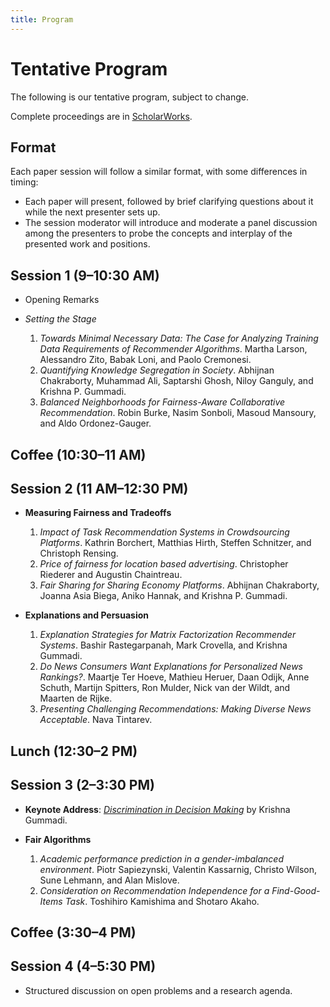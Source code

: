 ```yaml
---
title: Program
---
```


# Tentative Program

The following is our tentative program, subject to change.

Complete proceedings are in [ScholarWorks](http://scholarworks.boisestate.edu/cs_facpubs/98/).

## Format

Each paper session will follow a similar format, with some differences in timing:

- Each paper will present, followed by brief clarifying questions about it while the next presenter sets up.
- The session moderator will introduce and moderate a panel discussion among the presenters to probe the concepts and interplay of the presented work and positions.

## Session 1 (9–10:30 AM)

- Opening Remarks

- *Setting the Stage*

    1. _Towards Minimal Necessary Data: The Case for Analyzing Training Data Requirements of Recommender Algorithms_. Martha Larson, Alessandro Zito, Babak Loni, and Paolo Cremonesi.
    2. _Quantifying Knowledge Segregation in Society_. Abhijnan Chakraborty, Muhammad Ali, Saptarshi Ghosh, Niloy Ganguly, and Krishna P. Gummadi.
    3. _Balanced Neighborhoods for Fairness-Aware Collaborative Recommendation_. Robin Burke, Nasim Sonboli, Masoud Mansoury, and Aldo Ordonez-Gauger.

## Coffee (10:30–11 AM)

## Session 2 (11 AM–12:30 PM)

- **Measuring Fairness and Tradeoffs**

    1. _Impact of Task Recommendation Systems in Crowdsourcing Platforms_. Kathrin Borchert, Matthias Hirth, Steffen Schnitzer, and Christoph Rensing.
    2. _Price of fairness for location based advertising_. Christopher Riederer and Augustin Chaintreau.
    3. _Fair Sharing for Sharing Economy Platforms_. Abhijnan Chakraborty, Joanna Asia Biega, Aniko Hannak, and Krishna P. Gummadi.

- **Explanations and Persuasion**

    1. _Explanation Strategies for Matrix Factorization Recommender Systems_. Bashir Rastegarpanah, Mark Crovella, and Krishna Gummadi.
    2. _Do News Consumers Want Explanations for Personalized News Rankings?_. Maartje Ter Hoeve, Mathieu Heruer, Daan Odijk, Anne Schuth, Martijn Spitters, Ron Mulder, Nick van der Wildt, and Maarten de Rijke.
    3. _Presenting Challenging Recommendations: Making Diverse News Acceptable_. Nava Tintarev.

## Lunch (12:30–2 PM)

## Session 3 (2–3:30 PM)

- **Keynote Address**: _[Discrimination in Decision Making](keynote.html)_ by Krishna Gummadi.

- **Fair Algorithms**

    1. _Academic performance prediction in a gender-imbalanced environment_. Piotr Sapiezynski, Valentin Kassarnig, Christo Wilson, Sune Lehmann, and Alan Mislove.
    2. _Consideration on Recommendation Independence for a Find-Good-Items Task_. Toshihiro Kamishima and Shotaro Akaho.

## Coffee (3:30–4 PM)

## Session 4 (4–5:30 PM)

- Structured discussion on open problems and a research agenda.